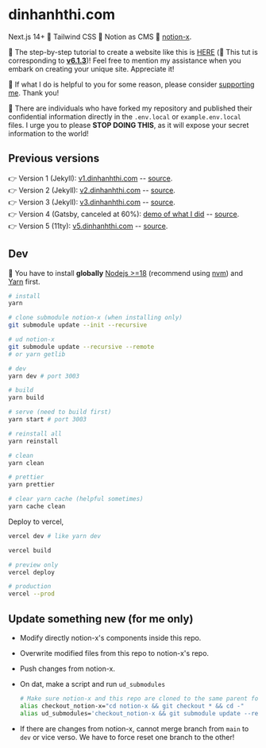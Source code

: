 # dinhanhthi.com

Next.js 14+ 🤝 Tailwind CSS 🤝 Notion as CMS 🤝 [notion-x](https://github.com/dinhanhthi/notion-x).

🎉 The step-by-step tutorial to create a website like this is [HERE](https://dinhanhthi.com/note/how-to-create-a-site-like-this/) (🚨 This tut is corresponding to [**v6.1.3**](https://github.com/dinhanhthi/dinhanhthi.com/releases/tag/v6.1.3))! Feel free to mention my assistance when you embark on creating your unique site. Appreciate it!

🧡 If what I do is helpful to you for some reason, please consider [supporting me](https://dinhanhthi.com/support-me/). Thank you!

🚨 There are individuals who have forked my repository and published their confidential information directly in the `.env.local` or `example.env.local` files. I urge you to please **STOP DOING THIS**, as it will expose your secret information to the world!

## Previous versions

👉 Version 1 (Jekyll): [v1.dinhanhthi.com](https://v1.dinhanhthi.com) -- [source](https://github.com/dinhanhthi/dinhanhthi.com-v1).<br />
👉 Version 2 (Jekyll): [v2.dinhanhthi.com](https://v2.dinhanhthi.com) -- [source](https://github.com/dinhanhthi/dinhanhthi.com-v2).<br />
👉 Version 3 (Jekyll): [v3.dinhanhthi.com](https://v3.dinhanhthi.com) -- [source](https://github.com/dinhanhthi/dinhanhthi.com-v3).<br />
👉 Version 4 (Gatsby, canceled at 60%): [demo of what I did](https://v4.dinhanhthi.com) -- [source](https://github.com/dinhanhthi/dinhanhthi.com-v4-gatsby).<br />
👉 Version 5 (11ty): [v5.dinhanhthi.com](https://v5.dinhanhthi.com) -- [source](https://github.com/dinhanhthi/dinhanhthi.com-v5).

## Dev

🚨 You have to install **globally** [Nodejs >=18](https://nodejs.org/en) (recommend using [nvm](https://github.com/nvm-sh/nvm)) and [Yarn](https://yarnpkg.com/) first.

```bash
# install
yarn

# clone submodule notion-x (when installing only)
git submodule update --init --recursive

# ud notion-x
git submodule update --recursive --remote
# or yarn getlib

# dev
yarn dev # port 3003

# build
yarn build

# serve (need to build first)
yarn start # port 3003

# reinstall all
yarn reinstall

# clean
yarn clean

# prettier
yarn prettier

# clear yarn cache (helpful sometimes)
yarn cache clean
```

Deploy to vercel,

```bash
vercel dev # like yarn dev

vercel build

# preview only
vercel deploy

# production
vercel --prod
```

## Update something new (for me only)

- Modify directly notion-x's components inside this repo.
- Overwrite modified files from this repo to notion-x's repo.
- Push changes from notion-x.
- On dat, make a script and run `ud_submodules`

  ```bash
  # Make sure notion-x and this repo are cloned to the same parent folder.
  alias checkout_notion-x="cd notion-x && git checkout * && cd -"
  alias ud_submodules='checkout_notion-x && git submodule update --recursive --remote'
  ```

- If there are changes from notion-x, cannot merge branch from `main` to `dev` or vice verso. We have to force reset one branch to the other!

